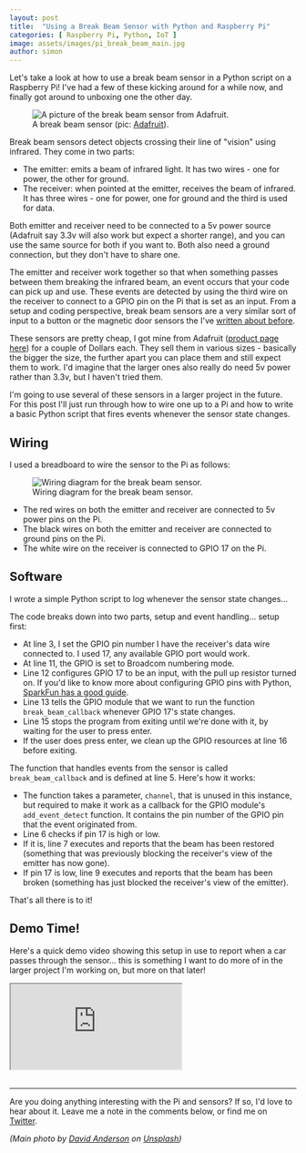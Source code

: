```yaml
---
layout: post
title:  "Using a Break Beam Sensor with Python and Raspberry Pi"
categories: [ Raspberry Pi, Python, IoT ]
image: assets/images/pi_break_beam_main.jpg
author: simon
---
```

Let's take a look at how to use a break beam sensor in a Python script on a Raspberry Pi!  I've had a few of these kicking around for a while now, and finally got around to unboxing one the other day.

<figure class="figure">
  <img src="{{ site.baseurl }}/assets/images/pi_break_beam_sensor_pic.jpg" class="figure-img img-fluid" alt="A picture of the break beam sensor from Adafruit.">
  <figcaption class="figure-caption text-center">A break beam sensor (pic: <a href="https://adafruit.com">Adafruit</a>).</figcaption>
</figure>

Break beam sensors detect objects crossing their line of "vision" using infrared.  They come in two parts:

* The emitter: emits a beam of infrared light.  It has two wires - one for power, the other for ground.
* The receiver: when pointed at the emitter, receives the beam of infrared.  It has three wires - one for power, one for ground and the third is used for data.

Both emitter and receiver need to be connected to a 5v power source (Adafruit say 3.3v will also work but expect a shorter range), and you can use the same source for both if you want to.  Both also need a ground connection, but they don't have to share one.

The emitter and receiver work together so that when something passes between them breaking the infrared beam, an event occurs that your code can pick up and use.  These events are detected by using the third wire on the receiver to connect to a GPIO pin on the Pi that is set as an input.  From a setup and coding perspective, break beam sensors are a very similar sort of input to a button or the magnetic door sensors the I've [written about before](https://simonprickett.dev/playing-with-raspberry-pi-door-sensor-fun/).

These sensors are pretty cheap, I got mine from Adafruit ([product page here](https://www.adafruit.com/product/2167)) for a couple of Dollars each.  They sell them in various sizes - basically the bigger the size, the further apart you can place them and still expect them to work.  I'd imagine that the larger ones also really do need 5v power rather than 3.3v, but I haven't tried them.

I'm going to use several of these sensors in a larger project in the future.  For this post I'll just run through how to wire one up to a Pi and how to write a basic Python script that fires events whenever the sensor state changes.

## Wiring

I used a breadboard to wire the sensor to the Pi as follows:

<figure class="figure">
  <img src="{{ site.baseurl }}/assets/images/pi_break_beam_wiring.png" class="figure-img img-fluid" alt="Wiring diagram for the break beam sensor.">
  <figcaption class="figure-caption text-center">Wiring diagram for the break beam sensor.</figcaption>
</figure>

* The red wires on both the emitter and receiver are connected to 5v power pins on the Pi.
* The black wires on both the emitter and receiver are connected to ground pins on the Pi.
* The white wire on the receiver is connected to GPIO 17 on the Pi.

## Software

I wrote a simple Python script to log whenever the sensor state changes...

<script src="https://gist.github.com/simonprickett/611ccbde773c9909f49b78f890f34117.js"></script>

The code breaks down into two parts, setup and event handling... setup first:

* At line 3, I set the GPIO pin number I have the receiver's data wire connected to.  I used 17, any available GPIO port would work.
* At line 11, the GPIO is set to Broadcom numbering mode.
* Line 12 configures GPIO 17 to be an input, with the pull up resistor turned on.  If you'd like to know more about configuring GPIO pins with Python, [SparkFun has a good guide](https://learn.sparkfun.com/tutorials/raspberry-gpio/all).
* Line 13 tells the GPIO module that we want to run the function `break_beam_callback` whenever GPIO 17's state changes.
* Line 15 stops the program from exiting until we're done with it, by waiting for the user to press enter.
* If the user does press enter, we clean up the GPIO resources at line 16 before exiting.

The function that handles events from the sensor is called `break_beam_callback` and is defined at line 5.  Here's how it works:

* The function takes a parameter, `channel`, that is unused in this instance, but required to make it work as a callback for the GPIO module's `add_event_detect` function.  It contains the pin number of the GPIO pin that the event originated from.
* Line 6 checks if pin 17 is high or low.
* If it is, line 7 executes and reports that the beam has been restored (something that was previously blocking the receiver's view of the emitter has now gone).
* If pin 17 is low, line 9 executes and reports that the beam has been broken (something has just blocked the receiver's view of the emitter).

That's all there is to it!

## Demo Time!

Here's a quick demo video showing this setup in use to report when a car passes through the sensor... this is something I want to do more of in the larger project I'm working on, but more on that later!

<div class="embed-responsive embed-responsive-16by9">
  <iframe class="embed-responsive-item" src="https://www.youtube.com/embed/GdG2f0BwgtQ" allowfullscreen></iframe>
</div><br/>

---

Are you doing anything interesting with the Pi and sensors?  If so, I'd love to hear about it.  Leave me a note in the comments below, or find me on [Twitter](https://twitter.com/simon_prickett).

_(Main photo by [David Anderson](https://unsplash.com/@digitalartsmedia?utm_source=unsplash&utm_medium=referral&utm_content=creditCopyText) on [Unsplash](https://unsplash.com/s/photos/industrial-laser?utm_source=unsplash&utm_medium=referral&utm_content=creditCopyText))_
